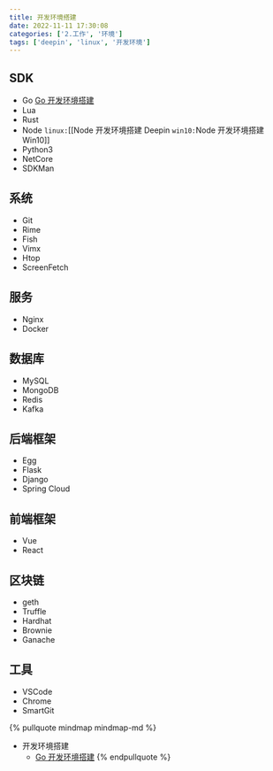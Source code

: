 ```yaml
---
title: 开发环境搭建
date: 2022-11-11 17:30:08
categories: ['2.工作', '环境']
tags: ['deepin', 'linux', '开发环境']
---
```

  
  
## SDK

- Go [Go 开发环境搭建](../e1c5a4b5d0acd15a59a3afc9a59c56bc9aeb1416)
- Lua
- Rust
- Node `linux:`[[Node 开发环境搭建 Deepin `win10:`Node 开发环境搭建 Win10]]
- Python3
- NetCore
- SDKMan
  
  
## 系统

- Git
- Rime
- Fish
- Vimx
- Htop
- ScreenFetch
  
  
## 服务

- Nginx
- Docker
  
  
## 数据库

- MySQL
- MongoDB
- Redis
- Kafka
  
  
## 后端框架

- Egg
- Flask
- Django
- Spring Cloud
  
  
## 前端框架

- Vue
- React 
  
  
## 区块链

- geth
- Truffle
- Hardhat
- Brownie
- Ganache
  
  
## 工具

- VSCode
- Chrome
- SmartGit


{% pullquote mindmap mindmap-md %}
- 开发环境搭建
  - [Go 开发环境搭建](../e1c5a4b5d0acd15a59a3afc9a59c56bc9aeb1416)
{% endpullquote %}
